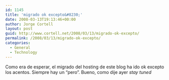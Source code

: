```yaml
---
id: 1145
title: 'migrado ok excepto&#8230;'
date: 2008-03-13T19:13:46+00:00
author: Jorge Cortell
layout: post
guid: http://www.cortell.net/2008/03/13/migrado-ok-excepto/
permalink: /2008/03/13/migrado-ok-excepto/
categories:
  - General
  - Technology
---
```

Como era de esperar, el migrado del hosting de este blog ha ido ok excepto los acentos. Siempre hay un &#8220;pero&#8221;. Bueno, como dije ayer _stay tuned_